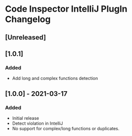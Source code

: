 <!-- Keep a Changelog guide -> https://keepachangelog.com -->

# Code Inspector IntelliJ PlugIn Changelog

## [Unreleased]
## [1.0.1]
### Added

- Add long and complex functions detection


## [1.0.0] - 2021-03-17

### Added

- Initial release
- Detect violation in IntelliJ
- No support for complex/long functions or duplicates.